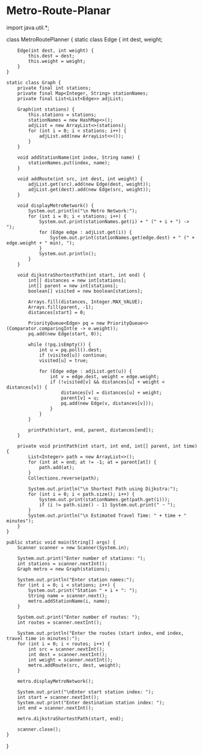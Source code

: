 # Metro-Route-Planar

import java.util.*;

class MetroRoutePlanner {
    static class Edge {
        int dest, weight;

        Edge(int dest, int weight) {
            this.dest = dest;
            this.weight = weight;
        }
    }

    static class Graph {
        private final int stations;
        private final Map<Integer, String> stationNames;
        private final List<List<Edge>> adjList;

        Graph(int stations) {
            this.stations = stations;
            stationNames = new HashMap<>();
            adjList = new ArrayList<>(stations);
            for (int i = 0; i < stations; i++) {
                adjList.add(new ArrayList<>());
            }
        }

        void addStationName(int index, String name) {
            stationNames.put(index, name);
        }

        void addRoute(int src, int dest, int weight) {
            adjList.get(src).add(new Edge(dest, weight));
            adjList.get(dest).add(new Edge(src, weight));
        }

        void displayMetroNetwork() {
            System.out.println("\n Metro Network:");
            for (int i = 0; i < stations; i++) {
                System.out.print(stationNames.get(i) + " (" + i + ") -> ");
                for (Edge edge : adjList.get(i)) {
                    System.out.print(stationNames.get(edge.dest) + " (" + edge.weight + " min), ");
                }
                System.out.println();
            }
        }

        void dijkstraShortestPath(int start, int end) {
            int[] distances = new int[stations];
            int[] parent = new int[stations];
            boolean[] visited = new boolean[stations];

            Arrays.fill(distances, Integer.MAX_VALUE);
            Arrays.fill(parent, -1);
            distances[start] = 0;

            PriorityQueue<Edge> pq = new PriorityQueue<>(Comparator.comparingInt(e -> e.weight));
            pq.add(new Edge(start, 0));

            while (!pq.isEmpty()) {
                int u = pq.poll().dest;
                if (visited[u]) continue;
                visited[u] = true;

                for (Edge edge : adjList.get(u)) {
                    int v = edge.dest, weight = edge.weight;
                    if (!visited[v] && distances[u] + weight < distances[v]) {
                        distances[v] = distances[u] + weight;
                        parent[v] = u;
                        pq.add(new Edge(v, distances[v]));
                    }
                }
            }

            printPath(start, end, parent, distances[end]);
        }

        private void printPath(int start, int end, int[] parent, int time) {
            List<Integer> path = new ArrayList<>();
            for (int at = end; at != -1; at = parent[at]) {
                path.add(at);
            }
            Collections.reverse(path);

            System.out.println("\n️ Shortest Path using Dijkstra:");
            for (int i = 0; i < path.size(); i++) {
                System.out.print(stationNames.get(path.get(i)));
                if (i != path.size() - 1) System.out.print(" ➝ ");
            }
            System.out.println("\n Estimated Travel Time: " + time + " minutes");
        }
    }

    public static void main(String[] args) {
        Scanner scanner = new Scanner(System.in);

        System.out.print("Enter number of stations: ");
        int stations = scanner.nextInt();
        Graph metro = new Graph(stations);

        System.out.println("Enter station names:");
        for (int i = 0; i < stations; i++) {
            System.out.print("Station " + i + ": ");
            String name = scanner.next();
            metro.addStationName(i, name);
        }

        System.out.print("Enter number of routes: ");
        int routes = scanner.nextInt();

        System.out.println("Enter the routes (start index, end index, travel time in minutes):");
        for (int i = 0; i < routes; i++) {
            int src = scanner.nextInt();
            int dest = scanner.nextInt();
            int weight = scanner.nextInt();
            metro.addRoute(src, dest, weight);
        }

        metro.displayMetroNetwork();

        System.out.print("\nEnter start station index: ");
        int start = scanner.nextInt();
        System.out.print("Enter destination station index: ");
        int end = scanner.nextInt();

        metro.dijkstraShortestPath(start, end);

        scanner.close();
    }
}

